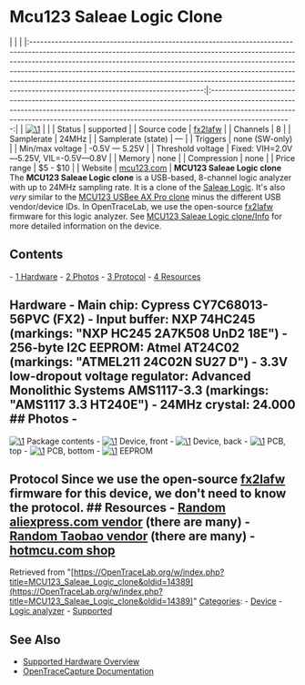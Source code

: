 # Mcu123 Saleae Logic Clone

| | | |:-----------------------------------------------------------------------------------------------------------------------------------------------------------------------------------------------------------------------------------------------------------------------------------------------------------------------------------------------------------------------------------------------------------------------------------------------------:|:----------------------------------------------------------------------------------------------------------------------------------------------------------------------------------------------------------------------------------------------------------------:| | [![\1](../../assets/hardware/general/\2)](./File:Mcu123_saleae_logic_clone.png.html) | | | Status | supported | | Source code | [fx2lafw](http://github.com/OpenTraceLab/?p=OpenTraceCapture.git;a=tree;f=src/hardware/fx2lafw) | | Channels | 8 | | Samplerate | 24MHz | | Samplerate (state) | — | | Triggers | none (SW-only) | | Min/max voltage | -0.5V — 5.25V | | Threshold voltage | Fixed: VIH=2.0V—5.25V, VIL=-0.5V—0.8V | | Memory | none | | Compression | none | | Price range | \$5 - \$10 | | Website | [mcu123.com](http://translate.google.de/translate?sl=zh-CN&tl=en&js=n&prev=_t&hl=de&ie=UTF-8&eotf=1&u=http%3A%2F%2Fwww.mcu123.com%2Fwww%2Fprodshow.asp%3FProdId%3DNO054&act=url) | **MCU123 Saleae Logic clone** The **MCU123 Saleae Logic clone** is a USB-based, 8-channel logic analyzer with up to 24MHz sampling rate. It is a clone of the [Saleae Logic](Saleae_Logic.html "Saleae Logic"). It's also *very* similar to the [MCU123 USBee AX Pro clone](MCU123_USBee_AX_Pro_clone.html "MCU123 USBee AX Pro clone") minus the different USB vendor/device IDs. In OpenTraceLab, we use the open-source [fx2lafw](Fx2lafw.html "Fx2lafw") firmware for this logic analyzer. See [MCU123 Saleae Logic clone/Info](MCU123_Saleae_Logic_clone/Info.html "MCU123 Saleae Logic clone/Info") for more detailed information on the device. 
## Contents 
\- [1 Hardware](MCU123_Saleae_Logic_clone.html#Hardware) \- [2 Photos](MCU123_Saleae_Logic_clone.html#Photos) \- [3 Protocol](MCU123_Saleae_Logic_clone.html#Protocol) \- [4 Resources](MCU123_Saleae_Logic_clone.html#Resources) 
## Hardware \- **Main chip**: Cypress CY7C68013-56PVC (FX2) \- **Input buffer**: NXP 74HC245 (markings: "NXP HC245 2A7K508 UnD2 18E") \- **256-byte I2C EEPROM**: Atmel AT24C02 (markings: "ATMEL211 24C02N SU27 D") \- **3.3V low-dropout voltage regulator**: Advanced Monolithic Systems AMS1117-3.3 (markings: "AMS1117 3.3 HT240E") \- **24MHz crystal**: 24.000 ## Photos \- 
[![\1](../../assets/hardware/general/\2)](./File:Mcu123_saleae_logic_clone_package_contents.jpg.html)
Package contents
\- 
[![\1](../../assets/hardware/general/\2)](./File:Mcu123_saleae_logic_clone_top.jpg.html)
Device, front
\- 
[![\1](../../assets/hardware/general/\2)](./File:Mcu123_saleae_logic_clone_bottom.jpg.html)
Device, back
\- 
[![\1](../../assets/hardware/general/\2)](./File:Mcu123_saleae_logic_clone_pcb_top.jpg.html)
PCB, top
\- 
[![\1](../../assets/hardware/general/\2)](./File:Mcu123_saleae_logic_clone_pcb_bottom.jpg.html)
PCB, bottom
\- 
[![\1](../../assets/hardware/general/\2)](./File:Mcu123_saleae_logic_clone_eeprom.jpg.html)
EEPROM
## Protocol Since we use the open-source [fx2lafw](Fx2lafw.html "Fx2lafw") firmware for this device, we don't need to know the protocol. ## Resources \- [Random aliexpress.com vendor](http://www.aliexpress.com/item/USB-Saleae-24M-8CH-Saleae-24MHz-8Channel-Logic-Analyzer-saleae-24M-8CH-Latest-support-1-1/737326718.html) (there are many) \- [Random Taobao vendor](http://translate.google.com/translate?act=url&hl=de&ie=UTF8&prev=_t&rurl=translate.google.com&sl=zh-CN&tl=en&u=http://item.taobao.com/item.htm%3Fid%3D15872520745) (there are many) \- [hotmcu.com shop](http://www.hotmcu.com/saleae-24mhz-8channel-logic-analyzer-p-28.html)
Retrieved from "[https://OpenTraceLab.org/w/index.php?title=MCU123_Saleae_Logic_clone&oldid=14389](https://OpenTraceLab.org/w/index.php?title=MCU123_Saleae_Logic_clone&oldid=14389)" 
[Categories](specialcategories-specialcategories.md): \- [Device](./Category:Device.html "Category:Device") \- [Logic analyzer](./Category:Logic_analyzer.html "Category:Logic analyzer") \- [Supported](./Category:Supported.html "Category:Supported")

## See Also
- [Supported Hardware Overview](../supported-hardware.md)
- [OpenTraceCapture Documentation](../../opentracecapture/overview.md)
